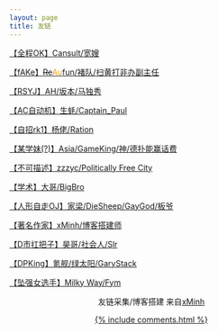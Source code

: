 ```yaml
---
layout: page
title: 友链 
---
```


<p><a href="https://www.cansult.ga/">【全程OK】Cansult/宽嫂</a></p>

<p><a href="http://www.cnblogs.com/refun/">【fAKe】<del>Re</del><font color="#ed9f21">Au</font>fun/褚队/扫黄打非办副主任</a></p>

<p><a href="https://www.luogu.org/blog/31293/">【RSYJ】AH/坂本/马独秀</a></p>

<p><a href="https://43471.blog.luogu.org/">【AC自动机】生蚝/Captain_Paul</a></p>

<p><a href="http://blog.csdn.net/qq_33346538">【自招rk1】杨佬/Ration</a></p>

<p><a href="http://www.cnblogs.com/victorique/">【某学妹(?)】Asia/GameKing/神/德扑能赢话费</a></p>

<p><a href="https://www.luogu.org/blog/user52892/">【不可描述】zzzyc/Politically Free City</a></p>

<p><a href="http://blog.csdn.net/A_Comme_Amour">【学术】大哥/BigBro</a></p>

<p><a href="https://a-failure.github.io/">【人形自走OJ】家梁/DieSheep/GayGod/板爷</a></p>

<p><a href="https://xminh.github.io/">【著名作家】xMinh/博客搭建师</a></p>

<p><a href="https://blog.csdn.net/Slr2002">【D市扛把子】昊哥/社会人/Slr</a></p>
        
<p><a href="https://garystack.github.io">【DPKing】氪舰/绿太阳/GaryStack</a></p>
        
<p><a href="https://milky-w.github.io">【坠强女选手】Milky Way/Fym</a></p>

<p><center>友链采集/博客搭建 来自<a href="https://xminh.github.io/">xMinh<center>
        
        

{% include comments.html %}
